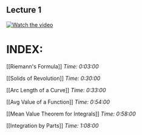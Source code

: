 ## Lecture 1
[![Watch the video](https://img.youtube.com/vi/7gigNsz4Oe8/0.jpg)](https://www.youtube.com/watch?v=7gigNsz4Oe8)
# INDEX:

[[Riemann's Formula]]
*Time: 0:03:00*

[[Solids of Revolution]]
*Time: 0:30:00*

[[Arc Length of a Curve]]
*Time: 0:33:00*

[[Avg Value of a Function]]
*Time: 0:54:00*

[[Mean Value Theorem for Integrals]]
*Time: 0:58:00*

[[Integration by Parts]]
*Time: 1:08:00*